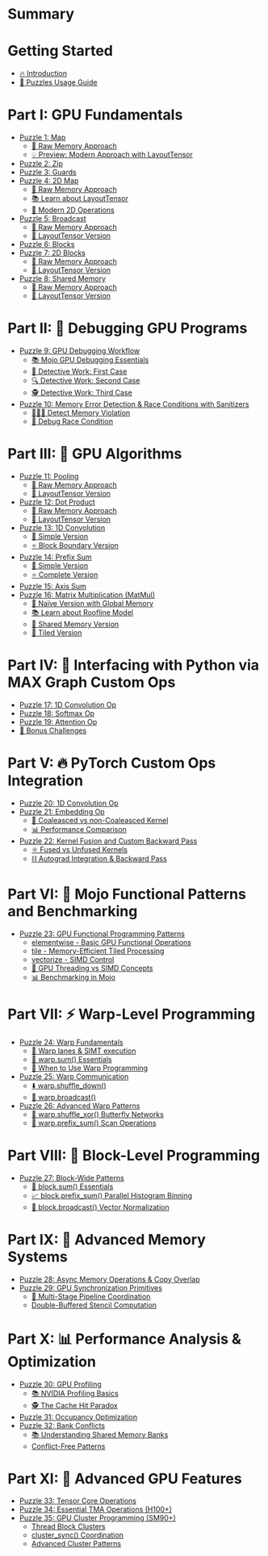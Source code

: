 # Summary

# Getting Started
- [🔥 Introduction](./introduction.md)
- [🧭 Puzzles Usage Guide](./howto.md)

# Part I: GPU Fundamentals
- [Puzzle 1: Map](./puzzle_01/puzzle_01.md)
  - [🔰 Raw Memory Approach](./puzzle_01/raw.md)
  - [💡 Preview: Modern Approach with LayoutTensor](./puzzle_01/layout_tensor_preview.md)
- [Puzzle 2: Zip](./puzzle_02/puzzle_02.md)
- [Puzzle 3: Guards](./puzzle_03/puzzle_03.md)
- [Puzzle 4: 2D Map](./puzzle_04/puzzle_04.md)
  - [🔰 Raw Memory Approach](./puzzle_04/raw.md)
  - [📚 Learn about LayoutTensor](./puzzle_04/introduction_layout_tensor.md)
  - [🚀 Modern 2D Operations](./puzzle_04/layout_tensor.md)
- [Puzzle 5: Broadcast](./puzzle_05/puzzle_05.md)
  - [🔰 Raw Memory Approach](./puzzle_05/raw.md)
  - [📐 LayoutTensor Version](./puzzle_05/layout_tensor.md)
- [Puzzle 6: Blocks](./puzzle_06/puzzle_06.md)
- [Puzzle 7: 2D Blocks](./puzzle_07/puzzle_07.md)
  - [🔰 Raw Memory Approach](./puzzle_07/raw.md)
  - [📐 LayoutTensor Version](./puzzle_07/layout_tensor.md)
- [Puzzle 8: Shared Memory](./puzzle_08/puzzle_08.md)
  - [🔰 Raw Memory Approach](./puzzle_08/raw.md)
  - [📐 LayoutTensor Version](./puzzle_08/layout_tensor.md)

# Part II: 🐞 Debugging GPU Programs
- [Puzzle 9: GPU Debugging Workflow](./puzzle_09/puzzle_09.md)
  - [📚 Mojo GPU Debugging Essentials](./puzzle_09/essentials.md)
  - [🧐 Detective Work: First Case](./puzzle_09/first_case.md)
  - [🔍 Detective Work: Second Case](./puzzle_09/second_case.md)
  - [🕵 Detective Work: Third Case](./puzzle_09/third_case.md)
- [Puzzle 10: Memory Error Detection & Race Conditions with Sanitizers](./puzzle_10/puzzle_10.md)
  - [👮🏼‍♂️ Detect Memory Violation](./puzzle_10/memcheck.md)
  - [🏁 Debug Race Condition](./puzzle_10/racecheck.md)

# Part III: 🧮 GPU Algorithms
- [Puzzle 11: Pooling](./puzzle_11/puzzle_11.md)
  - [🔰 Raw Memory Approach](./puzzle_11/raw.md)
  - [📐 LayoutTensor Version](./puzzle_11/layout_tensor.md)
- [Puzzle 12: Dot Product](./puzzle_12/puzzle_12.md)
  - [🔰 Raw Memory Approach](./puzzle_12/raw.md)
  - [📐 LayoutTensor Version](./puzzle_12/layout_tensor.md)
- [Puzzle 13: 1D Convolution](./puzzle_13/puzzle_13.md)
  - [🔰 Simple Version](./puzzle_13/simple.md)
  - [⭐ Block Boundary Version](./puzzle_13/block_boundary.md)
- [Puzzle 14: Prefix Sum](./puzzle_14/puzzle_14.md)
  - [🔰 Simple Version](./puzzle_14/simple.md)
  - [⭐ Complete Version](./puzzle_14/complete.md)
- [Puzzle 15: Axis Sum](./puzzle_15/puzzle_15.md)
- [Puzzle 16: Matrix Multiplication (MatMul)](./puzzle_16/puzzle_16.md)
    - [🔰 Naïve Version with Global Memory](./puzzle_16/naïve.md)
    - [📚 Learn about Roofline Model](./puzzle_16/roofline.md)
    - [🤝 Shared Memory Version](./puzzle_16/shared_memory.md)
    - [📐 Tiled Version](./puzzle_16/tiled.md)

# Part IV: 🐍 Interfacing with Python via MAX Graph Custom Ops
- [Puzzle 17: 1D Convolution Op](./puzzle_17/puzzle_17.md)
- [Puzzle 18: Softmax Op](./puzzle_18/puzzle_18.md)
- [Puzzle 19: Attention Op](./puzzle_19/puzzle_19.md)
- [🎯 Bonus Challenges](./bonuses/part4.md)

# Part V: 🔥 PyTorch Custom Ops Integration
- [Puzzle 20: 1D Convolution Op](./puzzle_20/puzzle_20.md)
- [Puzzle 21: Embedding Op](./puzzle_21/puzzle_21.md)
  - [🔰 Coaleasced vs non-Coaleasced Kernel](./puzzle_21/simple_embedding_kernel.md)
  - [📊 Performance Comparison](./puzzle_21/performance.md)
- [Puzzle 22: Kernel Fusion and Custom Backward Pass](./puzzle_22/puzzle_22.md)
  - [⚛️ Fused vs Unfused Kernels](./puzzle_22/forward_pass.md)
  - [⛓️ Autograd Integration & Backward Pass](./puzzle_22/backward_pass.md)

# Part VI: 🌊 Mojo Functional Patterns and Benchmarking
- [Puzzle 23: GPU Functional Programming Patterns](./puzzle_23/puzzle_23.md)
  - [elementwise - Basic GPU Functional Operations](./puzzle_23/elementwise.md)
  - [tile - Memory-Efficient Tiled Processing](./puzzle_23/tile.md)
  - [vectorize - SIMD Control](./puzzle_23/vectorize.md)
  - [🧠 GPU Threading vs SIMD Concepts](./puzzle_23/gpu-thread-vs-simd.md)
  - [📊 Benchmarking in Mojo](./puzzle_23/benchmarking.md)

# Part VII: ⚡ Warp-Level Programming
- [Puzzle 24: Warp Fundamentals](./puzzle_24/puzzle_24.md)
  - [🧠 Warp lanes & SIMT execution](./puzzle_24/warp_simt.md)
  - [🔰 warp.sum() Essentials](./puzzle_24/warp_sum.md)
  - [🤔 When to Use Warp Programming](./puzzle_24/warp_extra.md)
- [Puzzle 25: Warp Communication](./puzzle_25/puzzle_25.md)
  - [⬇️ warp.shuffle_down()](./puzzle_25/warp_shuffle_down.md)
  - [📢 warp.broadcast()](./puzzle_25/warp_broadcast.md)
- [Puzzle 26: Advanced Warp Patterns](./puzzle_26/puzzle_26.md)
  - [🦋 warp.shuffle_xor() Butterfly Networks](./puzzle_26/warp_shuffle_xor.md)
  - [🔢 warp.prefix_sum() Scan Operations](./puzzle_26/warp_prefix_sum.md)

# Part VIII: 🧱 Block-Level Programming
- [Puzzle 27: Block-Wide Patterns](./puzzle_27/puzzle_27.md)
  - [🔰 block.sum() Essentials](./puzzle_27/block_sum.md)
  - [📈 block.prefix_sum() Parallel Histogram Binning](./puzzle_27/block_prefix_sum.md)
  - [📡 block.broadcast() Vector Normalization](./puzzle_27/block_broadcast.md)

# Part IX: 🧠 Advanced Memory Systems
- [Puzzle 28: Async Memory Operations & Copy Overlap](./puzzle_28/puzzle_28.md)
- [Puzzle 29: GPU Synchronization Primitives](./puzzle_29/puzzle_29.md)
  - [📶 Multi-Stage Pipeline Coordination](./puzzle_29/barrier.md)
  - [Double-Buffered Stencil Computation](./puzzle_29/memory_barrier.md)

# Part X: 📊 Performance Analysis & Optimization
- [Puzzle 30: GPU Profiling](./puzzle_30/puzzle_30.md)
  - [📚 NVIDIA Profiling Basics](./puzzle_30/nvidia_profiling_basics.md)
  - [🕵 The Cache Hit Paradox](./puzzle_30/profile_kernels.md)
- [Puzzle 31: Occupancy Optimization]()
- [Puzzle 32: Bank Conflicts]()
  - [📚 Understanding Shared Memory Banks]()
  - [Conflict-Free Patterns]()

# Part XI: 🚀 Advanced GPU Features
- [Puzzle 33: Tensor Core Operations]()
- [Puzzle 34: Essential TMA Operations (H100+)]()
- [Puzzle 35: GPU Cluster Programming (SM90+)]()
  - [Thread Block Clusters]()
  - [cluster_sync() Coordination]()
  - [Advanced Cluster Patterns]()
